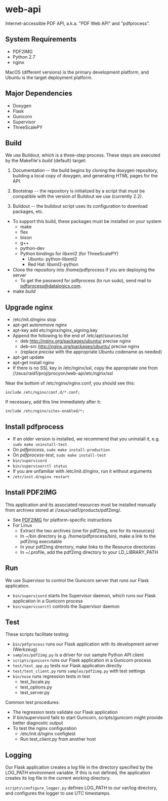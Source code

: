 # web-api

Internet-accessible PDF API, a.k.a. "PDF Web API" and "pdfprocess".

## System Requirements

* PDF2IMG
* Python 2.7
* nginx

MacOS (different versions) is the primary development platform, and Ubuntu is the target deployment platform.

## Major Dependencies

* Doxygen
* Flask
* Gunicorn
* Supervisor
* ThreeScalePY

## Build

We use Buildout, which is a three-step process. These steps are executed by the Makefile's _build_ (default) target:

1. Documentation -- the build begins by cloning the doxygen repository, building a local copy of doxygen, and generating HTML pages for the API.

2. Bootstrap -- the repository is initialized by a script that must be compatible with the version of Buildout we use (currently 2.2).

3. Buildout -- the buildout script uses its configuration to download packages, etc.

* To support this build, these packages must be installed on your system
    * make
    * flex
    * bison
    * g++
    * python-dev
    * Python bindings for libxml2 (for ThreeScalePY)
        * Ubuntu: python-libxml2
        * Red Hat: libxml2-python
* Clone the repository into /home/pdfprocess if you are deploying the server
    * To get the password for pdfprocess (to run sudo), send mail to pdfprocess@datalogics.com.
* make _build_

## Upgrade nginx

* /etc/init.d/nginx stop
* apt-get autoremove nginx
* apt-key add etc/nginx/nginx_signing.key
* Append the following to the end of /etc/apt/sources.list
    * deb http://nginx.org/packages/ubuntu/ precise nginx
    * deb-src http://nginx.org/packages/ubuntu/ precise nginx
    * (replace *precise* with the appropriate Ubuntu codename as needed)
* apt-get update
* apt-get install nginx
* If there is no SSL key in /etc/nginx/ssl, copy the appropriate one from //zeus/raid1/proj/procyon/web-api/etc/nginx/ssl

Near the bottom of /etc/nginx/nginx.conf, you should see this:

    include /etc/nginx/conf.d/*.conf;

If necessary, add this line immediately after it:

    include /etc/nginx/sites-enabled/*;

## Install pdfprocess

* If an older version is installed, we recommend that you uninstall it, e.g. `sudo make uninstall-test`
* On _pdfprocess_, `sudo make install-production`
* On _pdfprocess-test_, `sudo make install-test`
* `bin/supervisord`
* `bin/supervisorctl status`
* If you are unfamiliar with /etc/init.d/nginx, run it without arguments
* `/etc/init.d/nginx restart`

## Install PDF2IMG

This application and its associated resources must be installed manually from archives stored at //zeus/raid1/products/pdf2img/.

* See [PDF2IMG](http://www.datalogics.com/pdf/doc/pdf2img.pdf) for platform-specific instructions
* For Linux
    * Extract the two archives (one for pdf2img, one for its resources)
    * In ~/bin directory (e.g. /home/pdfprocess/bin), make a link to the pdf2img executable
    * In your pdf2img directory, make links to the Resource directories
    * In ~/.profile, add the pdf2img directory to your LD_LIBRARY_PATH

## Run

We use Supervisor to control the Gunicorn server that runs our Flask application.

* `bin/supervisord` starts the Supervisor daemon, which runs our Flask application in a Gunicorn process
* `bin/supervisorctl` controls the Supervisor daemon

## Test

These scripts facilitate testing:

* `bin/pdfprocess` runs our Flask application with its development server (Werkzeug)
* `samples/pdf2img.py` is a driver for our sample Python API client
* `scripts/gunicorn` runs our Flask application in a Gunicorn process
* `test/test_app.py` tests our Flask application directly
* `test/test_client.py` runs `samples/pdf2img.py` with test settings
* `bin/nose` runs regression tests in test
    * test_3scale.py
    * test_options.py
    * test_server.py

Common test procedures:
* The regression tests validate our Flask application
* If bin/supervisord fails to start Gunicorn, scripts/gunicorn might provide better diagnostic output
* To test the nginx configuration
    * /etc/init.d/nginx configtest
    * Run test_client.py from another host

## Logging

Our Flask application creates a log file in the directory specified by the LOG_PATH environment variable. If this is not defined, the application creates its log file in the current working directory.

`scripts\configure_logger.py` defines LOG_PATH to our var/log directory, and configures the logger to use UTC timestamps.
